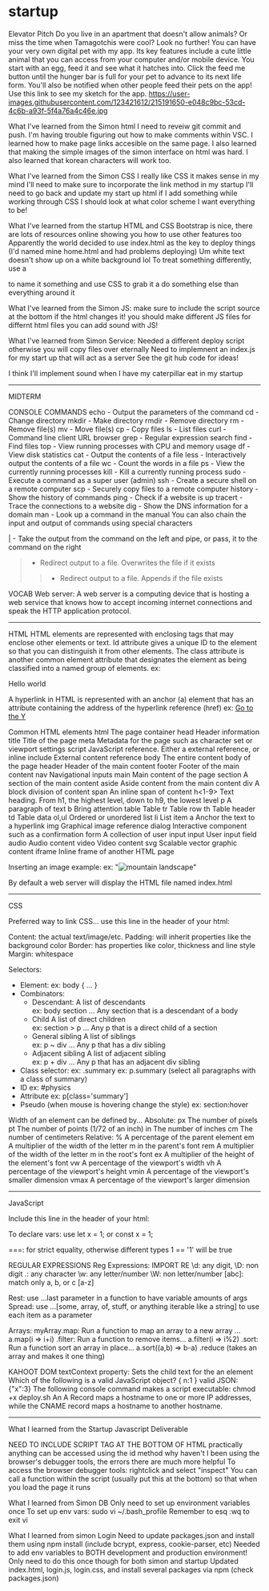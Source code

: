 # startup
Elevator Pitch
Do you live in an apartment that doesn't allow animals? Or miss the time when Tamagotchis were cool? Look no further! You can have your very own digital pet with my app. Its key features include a cute little animal that you can access from your computer and/or mobile device. You start with an egg, feed it and see what it hatches into. Click the feed me button until the hunger bar is full for your pet to advance to its next life form. You'll also be notified when other people feed their pets on the app! 
Use this link to see my sketch for the app.
https://user-images.githubusercontent.com/123421612/215191650-e048c9bc-53cd-4c6b-a93f-5f4a76a4c46e.jpg


What I've learned from the Simon html
I need to reveiw git commit and push. I'm having trouble figuring out how to make comments within VSC. 
I learned how to make page links accesible on the same page.
I also learned that making the simple images of the simon interface on html was hard. 
I also learned that korean characters will work too.


What I've learned from the Simon CSS
I really like CSS it makes sense in my mind
I'll need to make sure to incorporate the link method in my startup
I'll need to go back and update my start up html if I add something while working through CSS
I should look at what color scheme I want everything to be!


What I've learned from the startup HTML and CSS
Bootstrap is nice, there are lots of resources online showing you how to use other features too
Apparently the world decided to use index.html as the key to deploy things (I'd named mine home.html and had problems deploying)
Um white text doesn't show up on a white background lol
To treat something differently, use a <div class = ""> to name it something and use CSS to grab it a do something else than everything around it
 
 
 What I've learned from the Simon JS:
make sure to include the script source at the bottom if the html changes it!
you should make different JS files for differnt html files
you can add sound with JS!
 
 What I've learned from Simon Service:
 Needed a different deploy script otherwise you will copy files over eternally
 Need to implemnent an index.js for my start up that will act as a server
 See the git hub code for ideas!
 
 
I think I'll implement sound when I have my caterpillar eat in my startup

----------------------------------------------------------------------------------------------------------------------------------------------------------
MIDTERM
 
CONSOLE COMMANDS
 echo - Output the parameters of the command
cd - Change directory
mkdir - Make directory
rmdir - Remove directory
rm - Remove file(s)
mv - Move file(s)
cp - Copy files
ls - List files
curl - Command line client URL browser
grep - Regular expression search
find - Find files
top - View running processes with CPU and memory usage
df - View disk statistics
cat - Output the contents of a file
less - Interactively output the contents of a file
wc - Count the words in a file
ps - View the currently running processes
kill - Kill a currently running process
sudo - Execute a command as a super user (admin)
ssh - Create a secure shell on a remote computer
scp - Securely copy files to a remote computer
history - Show the history of commands
ping - Check if a website is up
tracert - Trace the connections to a website
dig - Show the DNS information for a domain
man - Look up a command in the manual
You can also chain the input and output of commands using special characters

| - Take the output from the command on the left and pipe, or pass, it to the command on the right
> - Redirect output to a file. Overwrites the file if it exists
>> - Redirect output to a file. Appends if the file exists

 
VOCAB
Web server: A web server is a computing device that is hosting a web service that knows how to accept incoming internet connections and speak the HTTP application protocol.
 
----------------------------------------------------------------------------------------------------------------------------------------------------------
HTML
HTML elements are represented with enclosing tags that may enclose other elements or text. Id attribute gives a unique ID to the element so that you can distinguish it from other elements. The class attribute is another common element attribute that designates the element as being classified into a named group of elements. 
 ex: <p id="hello" class="greeting">Hello world</p>
 A hyperlink in HTML is represented with an anchor (a) element that has an attribute containing the address of the hyperlink reference (href)
 ex: <a href="https://byu.edu">Go to the Y</a>
 
 Common HTML elements
html	The page container
head	Header information
title	Title of the page
meta	Metadata for the page such as character set or viewport settings
script	JavaScript reference. Either a external reference, or inline
include	External content reference
body	The entire content body of the page
header	Header of the main content
footer	Footer of the main content
nav	Navigational inputs
main	Main content of the page
section	A section of the main content
aside	Aside content from the main content
div	A block division of content
span	An inline span of content
h<1-9>	Text heading. From h1, the highest level, down to h9, the lowest level
p	A paragraph of text
b	Bring attention
table	Table
tr	Table row
th	Table header
td	Table data
ol,ul	Ordered or unordered list
li	List item
a	Anchor the text to a hyperlink
img	Graphical image reference
dialog	Interactive component such as a confirmation
form	A collection of user input
input	User input field
audio	Audio content
video	Video content
svg	Scalable vector graphic content
iframe	Inline frame of another HTML page
 
Inserting an image example:
ex: "<img alt="mountain landscape" src="https://images.pexels.com/photos/164170/pexels-photo-164170.jpeg" />"

By default a web server will display the HTML file named index.html

----------------------------------------------------------------------------------------------------------------------------------------------------------
CSS

Preferred way to link CSS... use this line in the header of your html:  <link rel="stylesheet" href="styles.css" />

 Content: the actual text/image/etc.
 Padding: will inherit properties like the background color
 Border: has properties like color, thickness and line style
 Margin: whitespace

Selectors:
 - Element: 
     ex: body { ... }
 - Combinators:
    - Descendant:	A list of descendants	
        ex: 	body section ... Any section that is a descendant of a body
    - Child	A list of direct children		
        ex: section > p ... Any p that is a direct child of a section
    - General sibling	A list of siblings	
        ex: p ~ div	... Any p that has a div sibling
    - Adjacent sibling	A list of adjacent sibling	
        ex: p + div	... Any p that has an adjacent div sibling
 - Class selector: 
    ex: .summary
    ex: p.summary (select all paragraphs with a class of summary)
 - ID
    ex: #physics 
 - Attribute
    ex: p[class='summary'] 
 - Pseudo (when mouse is hovering change the style)
    ex: section:hover
 
Width of an element can be defined by...
 Absolute: 
   px	The number of pixels
   pt	The number of points (1/72 of an inch)
   in	The number of inches
   cm	The number of centimeters
 Relative:
   %	A percentage of the parent element
   em	A multiplier of the width of the letter m in the parent's font
   rem	A multiplier of the width of the letter m in the root's font
   ex	A multiplier of the height of the element's font
   vw	A percentage of the viewport's width
   vh	A percentage of the viewport's height
   vmin	A percentage of the viewport's smaller dimension
   vmax	A percentage of the viewport's larger dimension
 
----------------------------------------------------------------------------------------------------------------------------------------------------------
JavaScript
 
 Include this line in the header of your html:   <script src="javascript.js"></script>

 To declare vars: use let x = 1; or const x = 1;
 
 ===: for strict equality, otherwise different types 1 == '1' will be true
 
 REGULAR EXPRESSIONS
Reg Expressions: IMPORT RE
\d: any digit,	\D: non digit
.: any character
\w: any letter/number	\W: non letter/number
[abc]: match only a, b, or c
[a-z]
[^abc]: match anything but abc
(a|b|c): alternatives: this or that or this
?: thing before is optional 
\s: matches whitespaces
^: matches beginning of string
re.search(p, mS, re.MULTILINE): each line is a separate str
$: thing before matches end of string
r’strings’: \ does not have special functions
\.: escapes special function of .
(abc): group	\1 = group 1
\b: bookends for start or end
\B: must be in the middle of a word
      Reptitions
a{3} = aaa	a{1,3} = a or aa or aaa
{,3}: no lower limit	{1,}: no upper limit
.{2,6} = length matches between 2-6 characters
*: any number of characters
+: at least one character

 Rest: use ...last parameter in a function to have variable amounts of args
 Spread: use ...[some, array, of, stuff, or anything iterable like a string] to use each item as a parameter
 
 Arrays:
 myArray.map: 	Run a function to map an array to a new array	... a.map(i => i+i)
 .filter:	Run a function to remove items...	a.filter(i => i%2)
 .sort:	Run a function sort an array in place... 	a.sort((a,b) => b-a)
 .reduce (takes an array and makes it one thing)
 
 KAHOOT
 DOM textContext property: Sets the child text for the an element
 Which of the following is a valid JavaScript object? { n:1 }
 valid JSON: {"x":3}
 The following console command makes a script executable: chmod +x deploy.sh
 An A Record maps a hostname to one or more IP addresses, while the CNAME record maps a hostname to another hostname.
 
 
----------------------------------------------------------------------------------------------------------------------------------------------------------
What I learned from the Startup Javascript Deliverable
 
 NEED TO INCLUDE SCRIPT TAG AT THE BOTTOM OF HTML
 practically anything can be accessed using the id method
 why haven't I been using the browser's debugger tools, the errors there are much more helpful
 To access the browser debugger tools: rightclick and select "inspect"
 You can call a function within the script (usually put this at the bottom) so that when you load the page it runs
 
 
 What I learned from Simon DB
  Only need to set up environment variables once
  To set up env vars: sudo vi ~/.bash_profile
  Remember to esq :wq to exit vi
  
What I learned from simon Login
 Need to update packages.json and install them using npm install (include bcrypt, express, cookie-parser, etc)
 Needed to add env variables to BOTH development and production environment! Only need to do this once though for both simon and startup
 Updated index.html, login.js, login.css, and install several packages via npm (check packages.json)
 
